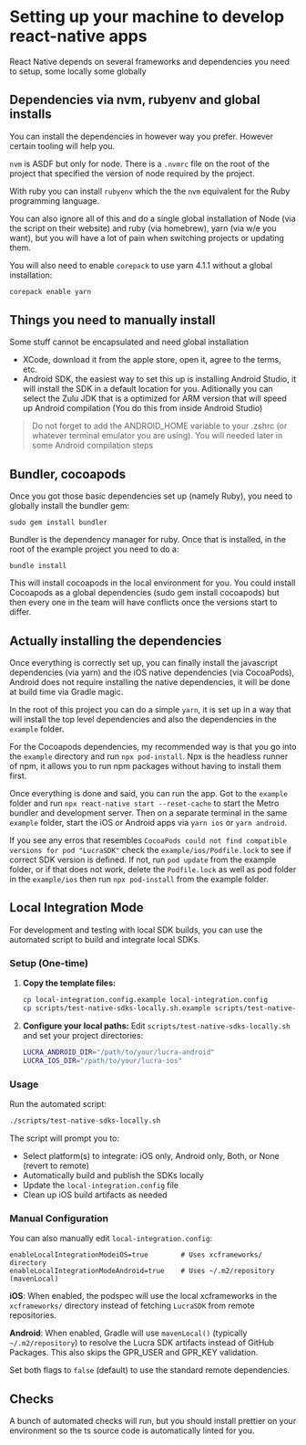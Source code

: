 # Setting up your machine to develop react-native apps

React Native depends on several frameworks and dependencies you need to setup, some locally some globally

## Dependencies via nvm, rubyenv and global installs

You can install the dependencies in however way you prefer. However certain tooling will help you.

`nvm` is ASDF but only for node. There is a `.nvmrc` file on the root of the project that specified the version of node required by the project.

With ruby you can install `rubyenv` which the the `nvm` equivalent for the Ruby programming language.

You can also ignore all of this and do a single global installation of Node (via the script on their website) and ruby (via homebrew), yarn (via w/e you want), but you will have a lot of pain when switching projects or updating them.

You will also need to enable `corepack` to use yarn 4.1.1 without a global installation:

```sh
corepack enable yarn
```

## Things you need to manually install

Some stuff cannot be encapsulated and need global installation

- XCode, download it from the apple store, open it, agree to the terms, etc.
- Android SDK, the easiest way to set this up is installing Android Studio, it will install the SDK in a default location for you. Aditionally you can select the Zulu JDK that is a optimized for ARM version that will speed up Android compilation (You do this from inside Android Studio)

> Do not forget to add the ANDROID_HOME variable to your .zshrc (or whatever terminal emulator you are using). You will needed later in some Android compilation steps

## Bundler, cocoapods

Once you got those basic dependencies set up (namely Ruby), you need to globally install the bundler gem:

```
sudo gem install bundler
```

Bundler is the dependency manager for ruby. Once that is installed, in the root of the example project you need to do a:

```
bundle install
```

This will install cocoapods in the local environment for you. You could install Cocoapods as a global dependencies (sudo gem install cocoapods) but then every one in the team will have conflicts once the versions start to differ.

## Actually installing the dependencies

Once everything is correctly set up, you can finally install the javascript dependencies (via yarn) and the iOS native dependencies (via CocoaPods), Android does not require installing the native dependencies, it will be done at build time via Gradle magic.

In the root of this project you can do a simple `yarn`, it is set up in a way that will install the top level dependencies and also the dependencies in the `example` folder.

For the Cocoapods dependencies, my recommended way is that you go into the `example` directory and run `npx pod-install`. Npx is the headless runner of npm, it allows you to run npm packages without having to install them first.

Once everything is done and said, you can run the app. Got to the `example` folder and run `npx react-native start --reset-cache` to start the Metro bundler and development server. Then on a separate terminal in the same `example` folder, start the iOS or Android apps via `yarn ios` or `yarn android`.

If you see any erros that resembles `CocoaPods could not find compatible versions for pod "LucraSDK"` check the `example/ios/Podfile.lock` to see if correct SDK version is defined. If not, run `pod update` from the example folder, or if that does not work, delete the `Podfile.lock` as well as pod folder in the `example/ios` then run `npx pod-install` from the example folder.

## Local Integration Mode

For development and testing with local SDK builds, you can use the automated script to build and integrate local SDKs.

### Setup (One-time)

1. **Copy the template files:**
   ```sh
   cp local-integration.config.example local-integration.config
   cp scripts/test-native-sdks-locally.sh.example scripts/test-native-sdks-locally.sh
   ```

2. **Configure your local paths:**
   Edit `scripts/test-native-sdks-locally.sh` and set your project directories:
   ```bash
   LUCRA_ANDROID_DIR="/path/to/your/lucra-android"
   LUCRA_IOS_DIR="/path/to/your/lucra-ios"
   ```

### Usage

Run the automated script:
```sh
./scripts/test-native-sdks-locally.sh
```

The script will prompt you to:
- Select platform(s) to integrate: iOS only, Android only, Both, or None (revert to remote)
- Automatically build and publish the SDKs locally
- Update the `local-integration.config` file
- Clean up iOS build artifacts as needed

### Manual Configuration

You can also manually edit `local-integration.config`:

```properties
enableLocalIntegrationModeiOS=true        # Uses xcframeworks/ directory
enableLocalIntegrationModeAndroid=true    # Uses ~/.m2/repository (mavenLocal)
```

**iOS**: When enabled, the podspec will use the local xcframeworks in the `xcframeworks/` directory instead of fetching `LucraSDK` from remote repositories.

**Android**: When enabled, Gradle will use `mavenLocal()` (typically `~/.m2/repository`) to resolve the Lucra SDK artifacts instead of GitHub Packages. This also skips the GPR_USER and GPR_KEY validation.

Set both flags to `false` (default) to use the standard remote dependencies.

## Checks

A bunch of automated checks will run, but you should install prettier on your environment so the ts source code is automatically linted for you.

